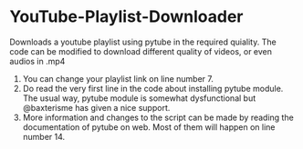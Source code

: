 # YouTube-Playlist-Downloader
Downloads a youtube playlist using pytube in the required quiality. The code can be modified to download different quality of videos, or even audios in .mp4 

1. You can change your playlist link on line number 7.
2. Do read the very first line in the code about installing pytube module. The usual way, pytube module is somewhat dysfunctional but @baxterisme has given a nice support. 
3. More information and changes to the script can be made by reading the documentation of pytube on web. Most of them will happen on line number 14. 
